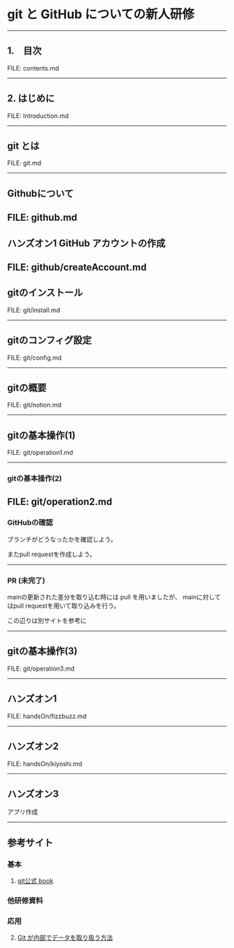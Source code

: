 # git と GitHub についての新人研修

---
## 1.　目次

FILE: contents.md

---

## 2. はじめに

FILE: Introduction.md

---

## git とは

FILE: git.md

----

## Githubについて

FILE: github.md
---

## ハンズオン1 GitHub アカウントの作成

FILE: github/createAccount.md
---
## gitのインストール

FILE: git/install.md

---
## gitのコンフィグ設定

FILE: git/config.md

---

## gitの概要

FILE: git/notion.md

---

## gitの基本操作(1)

FILE: git/operation1.md

----

### gitの基本操作(2)

FILE: git/operation2.md
--- 

### GitHubの確認

ブランチがどうなったかを確認しよう。

またpull requestを作成しよう。

---
### PR (未完了)

mainの更新された差分を取り込む時には pull を用いましたが、
mainに対してはpull requestを用いて取り込みを行う。

この辺りは別サイトを参考に

---
## gitの基本操作(3)

FILE: git/operation3.md

---
## ハンズオン1
FILE: handsOn/fizzbuzz.md

---
## ハンズオン2
FILE: handsOn/kiyoshi.md

---
## ハンズオン3
アプリ作成

---
## 参考サイト

### 基本
1. [git公式 book](https://git-scm.com/book/ja/v2/使い始める-バージョン管理に関して)

### 他研修資料


### 応用

2. [Git が内部でデータを取り扱う方法](https://zenn.dev/username/articles/2022-09-19-8118755d3cd9291907ee)

